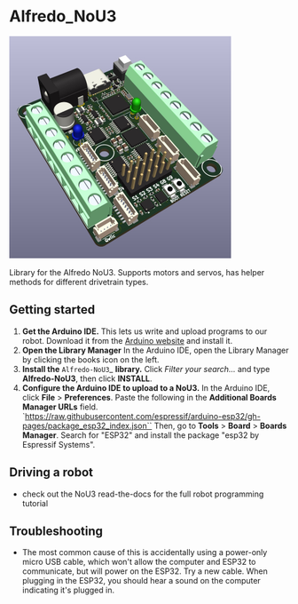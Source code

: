 # Alfredo_NoU3

<img src="https://github.com/AlfredoSystems/alfredosystems.github.io/blob/master/images/nou3-1.jpg" width="400px">

Library for the Alfredo NoU3. Supports motors and servos, has helper methods for different drivetrain types.

## Getting started
1. **Get the Arduino IDE.** This lets us write and upload programs to our robot. Download it from the [Arduino website](https://www.arduino.cc/en/main/software) and install it.
2. **Open the Library Manager** In the Arduino IDE, open the Library Manager by clicking the books icon on the left.
3. **Install the** `Alfredo-NoU3`_ **library.** Click *Filter your search...* and type **Alfredo-NoU3**, then click **INSTALL**.
4. **Configure the Arduino IDE to upload to a NoU3.** In the Arduino IDE, click **File** > **Preferences**. Paste the following in the **Additional Boards Manager URLs** field.
`https://raw.githubusercontent.com/espressif/arduino-esp32/gh-pages/package_esp32_index.json``
Then, go to **Tools** > **Board** > **Boards Manager**. Search for "ESP32" and install the package "esp32 by Espressif Systems".

## Driving a robot
* check out the NoU3 read-the-docs for the full robot programming tutorial

## Troubleshooting
* The most common cause of this is accidentally using a power-only micro USB cable, which won't allow the computer and ESP32 to communicate, but will power on the ESP32. Try a new cable. When plugging in the ESP32, you should hear a sound on the computer indicating it's plugged in.
